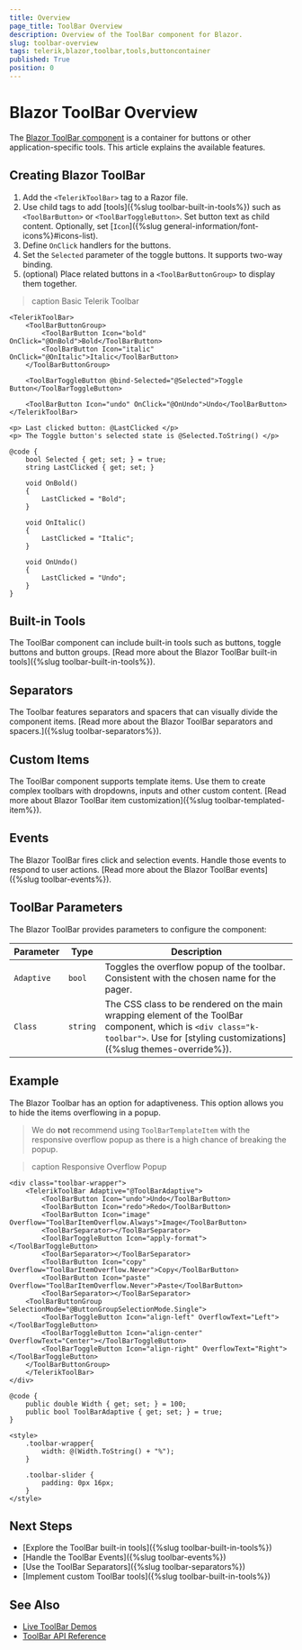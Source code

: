 ```yaml
---
title: Overview
page_title: ToolBar Overview
description: Overview of the ToolBar component for Blazor.
slug: toolbar-overview
tags: telerik,blazor,toolbar,tools,buttoncontainer
published: True
position: 0
---
```


# Blazor ToolBar Overview

The <a href = "https://www.telerik.com/blazor-ui/toolbar" target="_blank">Blazor ToolBar component</a> is a container for buttons or other application-specific tools. This article explains the available features.

## Creating Blazor ToolBar

1. Add the `<TelerikToolBar>` tag to a Razor file.
2. Use child tags to add [tools]({%slug toolbar-built-in-tools%}) such as `<ToolBarButton>` or `<ToolBarToggleButton>`. Set button text as child content. Optionally, set [`Icon`]({%slug general-information/font-icons%}#icons-list).
3. Define `OnClick` handlers for the buttons.
4. Set the `Selected` parameter of the toggle buttons. It supports two-way binding.
5. (optional) Place related buttons in a `<ToolBarButtonGroup>` to display them together.

>caption Basic Telerik Toolbar

````CSHTML
<TelerikToolBar>
    <ToolBarButtonGroup>
        <ToolBarButton Icon="bold" OnClick="@OnBold">Bold</ToolBarButton>
        <ToolBarButton Icon="italic" OnClick="@OnItalic">Italic</ToolBarButton>
    </ToolBarButtonGroup>

    <ToolBarToggleButton @bind-Selected="@Selected">Toggle Button</ToolBarToggleButton>

    <ToolBarButton Icon="undo" OnClick="@OnUndo">Undo</ToolBarButton>
</TelerikToolBar>

<p> Last clicked button: @LastClicked </p>
<p> The Toggle button's selected state is @Selected.ToString() </p>

@code {
    bool Selected { get; set; } = true;
    string LastClicked { get; set; }

    void OnBold()
    {
        LastClicked = "Bold";
    }

    void OnItalic()
    {
        LastClicked = "Italic";
    }

    void OnUndo()
    {
        LastClicked = "Undo";
    }
}
````

## Built-in Tools

The ToolBar component can include built-in tools such as buttons, toggle buttons and button groups. [Read more about the Blazor ToolBar built-in tools]({%slug toolbar-built-in-tools%}).

## Separators

The Toolbar features separators and spacers that can visually divide the component items. [Read more about the Blazor ToolBar separators and spacers.]({%slug toolbar-separators%}).

## Custom Items

The ToolBar component supports template items. Use them to create complex toolbars with dropdowns, inputs and other custom content. [Read more about Blazor ToolBar item customization]({%slug toolbar-templated-item%}).

## Events

The Blazor ToolBar fires click and selection events. Handle those events to respond to user actions. [Read more about the Blazor ToolBar events]({%slug toolbar-events%}).

## ToolBar Parameters

The Blazor ToolBar provides parameters to configure the component:

<style>
    article style + table {
        table-layout: auto;
        word-break: normal;
    }
</style>

| Parameter | Type | Description |
| ----------- | ----------- | ----------- |
| `Adaptive ` | `bool` | Toggles the overflow popup of the toolbar. Consistent with the chosen name for the pager. |
| `Class` | `string` | The CSS class to be rendered on the main wrapping element of the ToolBar component, which is `<div class="k-toolbar">`. Use for [styling customizations]({%slug themes-override%}). |

## Example

The Blazor Toolbar has an option for adaptiveness. This option allows you to hide the items overflowing in a popup.

>We do **not** recommend using `ToolBarTemplateItem` with the responsive overflow popup as there is a high chance of breaking the popup. 

>caption Responsive Overflow Popup

````CSHTML
<div class="toolbar-wrapper">    
    <TelerikToolBar Adaptive="@ToolBarAdaptive">
        <ToolBarButton Icon="undo">Undo</ToolBarButton>
        <ToolBarButton Icon="redo">Redo</ToolBarButton>
        <ToolBarButton Icon="image" Overflow="ToolBarItemOverflow.Always">Image</ToolBarButton>
        <ToolBarSeparator></ToolBarSeparator>
        <ToolBarToggleButton Icon="apply-format"></ToolBarToggleButton>
        <ToolBarSeparator></ToolBarSeparator>
        <ToolBarButton Icon="copy" Overflow="ToolBarItemOverflow.Never">Copy</ToolBarButton>
        <ToolBarButton Icon="paste" Overflow="ToolBarItemOverflow.Never">Paste</ToolBarButton>
        <ToolBarSeparator></ToolBarSeparator>
    <ToolBarButtonGroup SelectionMode="@ButtonGroupSelectionMode.Single">
        <ToolBarToggleButton Icon="align-left" OverflowText="Left"></ToolBarToggleButton>
        <ToolBarToggleButton Icon="align-center" OverflowText="Center"></ToolBarToggleButton>
        <ToolBarToggleButton Icon="align-right" OverflowText="Right"></ToolBarToggleButton>
    </ToolBarButtonGroup>
    </TelerikToolBar>
</div>

@code {
    public double Width { get; set; } = 100;
    public bool ToolBarAdaptive { get; set; } = true;
}

<style>
    .toolbar-wrapper{
        width: @(Width.ToString() + "%");
    }

    .toolbar-slider {
        padding: 0px 16px;
    }
</style>
````

## Next Steps

* [Explore the ToolBar built-in tools]({%slug toolbar-built-in-tools%})
* [Handle the ToolBar Events]({%slug toolbar-events%})
* [Use the ToolBar Separators]({%slug toolbar-separators%})
* [Implement custom ToolBar tools]({%slug toolbar-built-in-tools%})

## See Also

* [Live ToolBar Demos](https://demos.telerik.com/blazor-ui/toolbar/overview)
* [ToolBar API Reference](https://docs.telerik.com/blazor-ui/api/Telerik.Blazor.Components.ToolBarToolsFactory)

